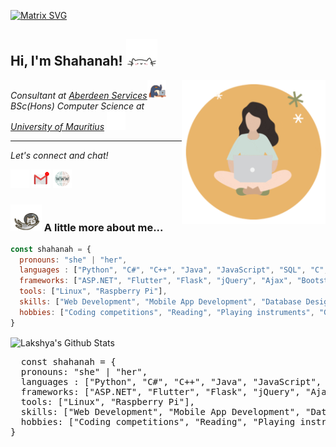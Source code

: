 [![Matrix SVG](https://raw.githubusercontent.com/rodrigograca31/rodrigograca31/master/matrix.svg)](https://www.youtube.com/watch?v=dQw4w9WgXcQ) 
<h2 align="left"> 
    Hi, I'm Shahanah! 
    <img src="./assets/cat.webp" width="50">
</h2>
<!-- avatar -->
<img align='right' src="./assets/avatar.gif" width="230">

<p align="left"><em>
Consultant at <a href="https://www.aberdeen-services.com/">Aberdeen Services</a><img src="./assets/work.gif" width="30"> 
</br> BSc(Hons) Computer Science at  <a href="https://uom.ac.mu/">University of Mauritius</a>
<img src="./assets/education.webp" width="30">
</em></p>

<hr>
<p align="left">
  <i>Let's connect and chat!</i>

  <p align="ce">
    <a href="https://www.linkedin.com/in/shahanah-puttaroo/" alt="Linkedin"><img src="./assets/linkedin.gif" width="30"></a>
    <a href="mailto:shahanahbp@gmail.com" alt="Contact me"><img src="./assets/mail.gif" width="30"></a>
    <a href="https://shahanah.netlify.app/" alt="My site"><img src="./assets/link.gif" width="30"></a>
  </p>


### <img src="./assets/spacecat.webp" width="50"> A little more about me...  

```javascript
const shahanah = {
  pronouns: "she" | "her",
  languages : ["Python", "C#", "C++", "Java", "JavaScript", "SQL", "C", "Dart", "PHP", "VB.NET", "HTML", "CSS", "4GL"],
  frameworks: ["ASP.NET", "Flutter", "Flask", "jQuery", "Ajax", "Bootstrap", "Node.js", "Firebase", "SSIS", "Sage X3"],
  tools: ["Linux", "Raspberry Pi"],
  skills: ["Web Development", "Mobile App Development", "Database Design", "Object-Oriented Programming", "Algorithm & Data Structures", "Computer Vision"],
  hobbies: ["Coding competitions", "Reading", "Playing instruments", "Gardening"]
}
```


<p>
  <img align="center" src="https://github-readme-stats.vercel.app/api?username=super-hxman&show_icons=true&title_color=fff&icon_color=79ff97&text_color=efefef&bg_color=24292e" alt="Lakshya's Github Stats">
</p>

<pre>
  const shahanah = {
  pronouns: "she" | "her",
  languages : ["Python", "C#", "C++", "Java", "JavaScript", "SQL", "C", "Dart", "PHP", "VB.NET", "HTML", "CSS", "4GL"],
  frameworks: ["ASP.NET", "Flutter", "Flask", "jQuery", "Ajax", "Bootstrap", "Node.js", "Firebase", "SSIS", "Sage X3"],
  tools: ["Linux", "Raspberry Pi"],
  skills: ["Web Development", "Mobile App Development", "Database Design", "Object-Oriented Programming", "Algorithm & Data Structures", "Computer Vision"],
  hobbies: ["Coding competitions", "Reading", "Playing instruments", "Gardening"]
}</pre>